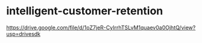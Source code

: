 # intelligent-customer-retention
https://drive.google.com/file/d/1oZ7jeR-CyIrrhTSLvM1quaev0a0OjhtQ/view?usp=drivesdk
